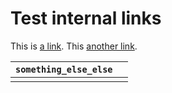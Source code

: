 # Test internal links

This is [a link](../api-method.md). This [another link](https://app.gitbook.com/@pamiridis/s/playground/api-method).

| `something_else_else` |  |
| :--- | :--- |
|  |  |

